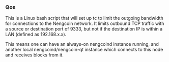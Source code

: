 ### Qos ###

This is a Linux bash script that will set up tc to limit the outgoing bandwidth for connections to the Nengcoin network. It limits outbound TCP traffic with a source or destination port of 9333, but not if the destination IP is within a LAN (defined as 192.168.x.x).

This means one can have an always-on nengcoind instance running, and another local nengcoind/nengcoin-qt instance which connects to this node and receives blocks from it.
